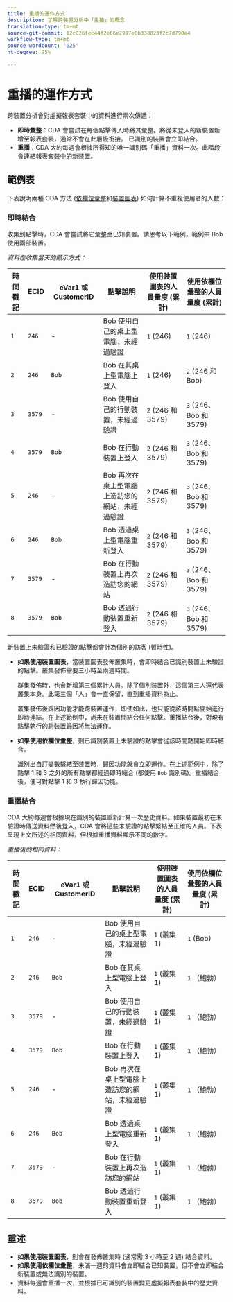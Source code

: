 ```yaml
---
title: 重播的運作方式
description: 了解跨裝置分析中「重播」的概念
translation-type: tm+mt
source-git-commit: 12c026fec44f2e66e2997e8b338823f2c7d790e4
workflow-type: tm+mt
source-wordcount: '625'
ht-degree: 95%

---
```



# 重播的運作方式

跨裝置分析會對虛擬報表套裝中的資料進行兩次傳遞：

* **即時彙整**：CDA 會嘗試在每個點擊傳入時將其彙整。將從未登入的新裝置新增至報表套裝，通常不會在此層級銜接。 已識別的裝置會立即結合。
* **重播**：CDA 大約每週會根據所得知的唯一識別碼「重播」資料一次。此階段會連結報表套裝中的新裝置。

## 範例表

下表說明兩種 CDA 方法 ([依欄位彙整](field-based-stitching.md)和[裝置圖表](device-graph.md)) 如何計算不重複使用者的人數：

### 即時結合

收集到點擊時，CDA 會嘗試將它彙整至已知裝置。請思考以下範例，範例中 Bob 使用兩部裝置。

*資料在收集當天的顯示方式：*

| 時間戳記 | ECID | eVar1 或 CustomerID | 點擊說明 | 使用裝置圖表的人員量度 (累計) | 使用依欄位彙整的人員量度 (累計) |
| --- | --- | --- | --- | --- | --- |
| `1` | `246` | - | Bob 使用自己的桌上型電腦，未經過驗證 | `1` (246) | `1` (246) |
| `2` | `246` | `Bob` | Bob 在其桌上型電腦上登入 | `1` (246) | `2` (246 和 Bob) |
| `3` | `3579` | - | Bob 使用自己的行動裝置，未經過驗證 | `2` (246 和 3579) | `3` (246、Bob 和 3579) |
| `4` | `3579` | `Bob` | Bob 在行動裝置上登入 | `2` (246 和 3579) | `3` (246、Bob 和 3579) |
| `5` | `246` | - | Bob 再次在桌上型電腦上造訪您的網站，未經過驗證 | `2` (246 和 3579) | `3` (246、Bob 和 3579) |
| `6` | `246` | `Bob` | Bob 透過桌上型電腦重新登入 | `2` (246 和 3579) | `3` (246、Bob 和 3579) |
| `7` | `3579` | - | Bob 在行動裝置上再次造訪您的網站 | `2` (246 和 3579) | `3` (246、Bob 和 3579) |
| `8` | `3579` | `Bob` | Bob 透過行動裝置重新登入 | `2` (246 和 3579) | `3` (246、Bob 和 3579) |

新裝置上未驗證和已驗證的點擊都會計為個別的訪客 (暫時性)。

* **如果使用裝置圖表**，當裝置圖表發佈叢集時，會即時結合已識別裝置上未驗證的點擊。叢集發佈需要三小時至兩週時間。

   群集發佈時，也會新增第三個累計人員。除了個別裝置外，這個第三人還代表叢集本身。此第三個「人」會一直保留，直到重播資料為止。

   叢集發佈後歸因功能才能跨裝置運作，即使如此，也只能從該時間點開始進行即時連結。在上述範例中，尚未在裝置間結合任何點擊。重播結合後，對現有點擊執行的跨裝置歸因將無法運作。
* **如果使用依欄位彙整**，則已識別裝置上未驗證的點擊會從該時間點開始即時結合。

   識別出自訂變數繫結至裝置時，歸因功能就會立即運作。在上述範例中，除了點擊 1 和 3 之外的所有點擊都經過即時結合 (都使用 `Bob` 識別碼)。重播結合後，便可對點擊 1 和 3 執行歸因功能。

### 重播結合

CDA 大約每週會根據現在識別的裝置重新計算一次歷史資料。如果裝置最初在未驗證時傳送資料然後登入，CDA 會將這些未驗證的點擊繫結至正確的人員。下表呈現上文所述的相同資料，但根據重播資料顯示不同的數字。

*重播後的相同資料：*

| 時間戳記 | ECID | eVar1 或 CustomerID | 點擊說明 | 使用裝置圖表的人員量度 (累計) | 使用依欄位彙整的人員量度 (累計) |
| --- | --- | --- | --- | --- | --- |
| `1` | `246` | - | Bob 使用自己的桌上型電腦，未經過驗證 | `1` (叢集1) | `1` (Bob) |
| `2` | `246` | `Bob` | Bob 在其桌上型電腦上登入 | `1` (叢集1) | `1` （鮑勃） |
| `3` | `3579` | - | Bob 使用自己的行動裝置，未經過驗證 | `1` (叢集1) | `1` （鮑勃） |
| `4` | `3579` | `Bob` | Bob 在行動裝置上登入 | `1` (叢集1) | `1` （鮑勃） |
| `5` | `246` | - | Bob 再次在桌上型電腦上造訪您的網站，未經過驗證 | `1` (叢集1) | `1` （鮑勃） |
| `6` | `246` | `Bob` | Bob 透過桌上型電腦重新登入 | `1` (叢集1) | `1` （鮑勃） |
| `7` | `3579` | - | Bob 在行動裝置上再次造訪您的網站 | `1` (叢集1) | `1` （鮑勃） |
| `8` | `3579` | `Bob` | Bob 透過行動裝置重新登入 | `1` (叢集1) | `1` （鮑勃） |

## 重述

* **如果使用裝置圖表**，則會在發佈叢集時 (通常需 3 小時至 2 週) 結合資料。
* **如果使用依欄位彙整**，未滿一週的資料會立即結合已知裝置，但不會立即結合新裝置或無法識別的裝置。
* 資料每週會重播一次，並根據已可識別的裝置變更虛擬報表套裝中的歷史資料。
